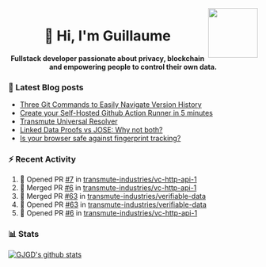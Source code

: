 <img align='right' src='https://user-images.githubusercontent.com/5713670/87202985-820dcb80-c2b6-11ea-9f56-7ec461c497c3.gif' width='100"'>

<h1 align="center">👋 Hi, I'm Guillaume</h1>
<h4 align="center">Fullstack developer passionate about privacy, blockchain and empowering people to control their own data.

### 📝 Latest Blog posts

<!-- BLOG-POST-LIST:START -->
- [Three Git Commands to Easily Navigate Version History](https://gjgd.medium.com/three-git-commands-to-easily-navigate-version-history-95998c391353?source=rss-35e0d58bf235------2)
- [Create your Self-Hosted Github Action Runner in 5 minutes](https://gjgd.medium.com/create-your-self-hosted-github-action-runner-in-5-minutes-a9eff615edc4?source=rss-35e0d58bf235------2)
- [Transmute Universal Resolver](https://medium.com/transmute-techtalk/transmute-universal-resolver-b6c8509858f?source=rss-35e0d58bf235------2)
- [Linked Data Proofs vs JOSE: Why not both?](https://medium.com/transmute-techtalk/linked-data-proofs-vs-jose-why-not-both-1594393418cc?source=rss-35e0d58bf235------2)
- [Is your browser safe against fingerprint tracking?](https://gjgd.medium.com/is-your-browser-safe-against-fingerprint-tracking-6126952b805b?source=rss-35e0d58bf235------2)
<!-- BLOG-POST-LIST:END -->

### :zap: Recent Activity

<!--START_SECTION:activity-->
1. 💪 Opened PR [#7](https://github.com/transmute-industries/vc-http-api-1/pull/7) in [transmute-industries/vc-http-api-1](https://github.com/transmute-industries/vc-http-api-1)
2. 🎉 Merged PR [#6](https://github.com/transmute-industries/vc-http-api-1/pull/6) in [transmute-industries/vc-http-api-1](https://github.com/transmute-industries/vc-http-api-1)
3. 🎉 Merged PR [#63](https://github.com/transmute-industries/verifiable-data/pull/63) in [transmute-industries/verifiable-data](https://github.com/transmute-industries/verifiable-data)
4. 💪 Opened PR [#63](https://github.com/transmute-industries/verifiable-data/pull/63) in [transmute-industries/verifiable-data](https://github.com/transmute-industries/verifiable-data)
5. 💪 Opened PR [#6](https://github.com/transmute-industries/vc-http-api-1/pull/6) in [transmute-industries/vc-http-api-1](https://github.com/transmute-industries/vc-http-api-1)
<!--END_SECTION:activity-->

### 📊 Stats

[![GJGD's github stats](https://github-readme-stats.vercel.app/api?username=gjgd&count_private=true&show_icons=true&custom_title=My%20Github%20Stats)](https://github.com/anuraghazra/github-readme-stats)
